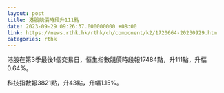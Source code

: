 ```yaml
---
layout: post
title: 港股競價時段升111點
date: 2023-09-29 09:26:37.000000000 +08:00
link: https://news.rthk.hk/rthk/ch/component/k2/1720664-20230929.htm
categories: rthk
---
```


港股在第3季最後1個交易日，恒生指數競價時段報17484點，升111點，升幅0.64%。

科技指數報3821點，升43點，升幅1.15%。
